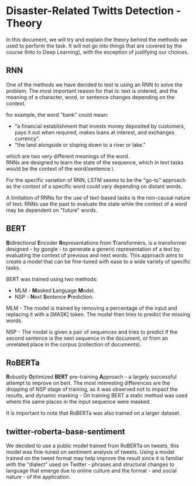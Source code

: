 # Disaster-Related Twitts Detection - Theory
In this document, we will try and explain the theory behind the methods we used to perform the task.
It will not go into things that are covered by the course (Into to Deep Learning), with the exception of justifying our choices.

## RNN
One of the methods we have decided to test is using an RNN to solve the problem. The most important reason for that is: text is ordered, and the meaning of a character, word, or sentence changes depending on the context.

for example, the word "bank" could mean:
*  "a financial establishment that invests money deposited by customers, pays it out when required, makes loans at interest, and exchanges currency".
*  "the land alongside or sloping down to a river or lake."
  
which are two very different meanings of the word.\
RNNs are designed to learn the state of the sequence, which in text tasks would be the context of the word/sentence.\

For the specific variation of RNN, LSTM seems to be the "go-to" approach as the context of a specific word could vary depending on distant words. 

A limitation of RNNs for the use of text-based tasks is the non-causal nature of text. RNNs use the past to evaluate the state while the context of a word may be dependent on "future" words.

## BERT
**B**idirectional **E**ncoder **R**epresentations from **T**ransformers, is a transformer designed - by google - to generate a generic representation of a text by evaluating the context of previous and next words. This approach aims to create a model that can be fine-tuned with ease to a wide variety of specific tasks.

BERT was trained using two methods:
* MLM - **M**asked **L**anguage **M**odel.
* NSP - **N**ext **S**entence **P**rediction.

MLM - The model is trained by removing a percentage of the input and replacing it with a [MASK] token. The model then tries to predict the missing words.

NSP - The model is given a pair of sequences and tries to predict if the second sentence is the next sequence in the document, or from an unrelated place in the corpus (collection of documents).

## RoBERTa
**R**obustly **O**ptimized **BERT** pre-training **A**pproach - a largely successful attempt to improve on bert. The most interesting differences are the dropping of NSP stage of training, as it was observed not to impact the results,  and dynamic masking - On training BERT a static method was used where the same places in the input sequence were masked.

It is important to note that RoBERTa was also trained on a larger dataset.

##  twitter-roberta-base-sentiment
We decided to use a public model trained from RoBERTa on tweets, this model was fine-tuned on sentiment analysis of tweets. Using a model trained on the tweet format may help improve the result since it is familiar with the "dialect" used on Twitter - phrases and structural changes to language that emerge due to online culture and the format - and social nature - of the application.